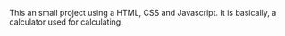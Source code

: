 This an small project using a HTML, CSS and Javascript. It is basically,  a calculator used for calculating.
